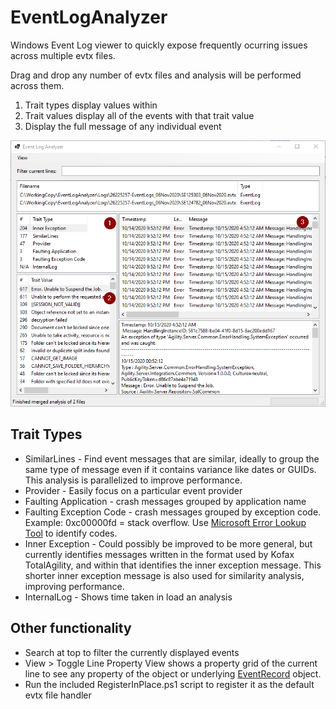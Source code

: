 # EventLogAnalyzer
Windows Event Log viewer to quickly expose frequently ocurring issues across multiple evtx files.

Drag and drop any number of evtx files and analysis will be performed across them.

1. Trait types display values within
2. Trait values display all of the events with that trait value
3. Display the full message of any individual event

![Screenshot](Images/MainScreenshot.png)

## Trait Types

* SimilarLines - Find event messages that are similar, ideally to group the same type of message even if it contains variance like dates or GUIDs.  This analysis is parallelized to improve performance.
* Provider - Easily focus on a particular event provider
* Faulting Application - crash messages grouped by application name
* Faulting Exception Code - crash messages grouped by exception code.  Example: 0xc00000fd = stack overflow.  Use [Microsoft Error Lookup Tool](https://docs.microsoft.com/en-us/windows/win32/debug/system-error-code-lookup-tool) to identify codes.
* Inner Exception - Could possibly be improved to be more general, but currently identifies messages written in the format used by Kofax TotalAgility, and within that identifies the inner exception message.  This shorter inner exception message is also used for similarity analysis, improving performance.
* InternalLog - Shows time taken in load an analysis

## Other functionality

* Search at top to filter the currently displayed events
* View > Toggle Line Property View shows a property grid of the current line to see any property of the object or underlying [EventRecord](https://docs.microsoft.com/en-us/dotnet/api/system.diagnostics.eventing.reader.eventrecord?view=net-5.0) object.
* Run the included RegisterInPlace.ps1 script to register it as the default evtx file handler
